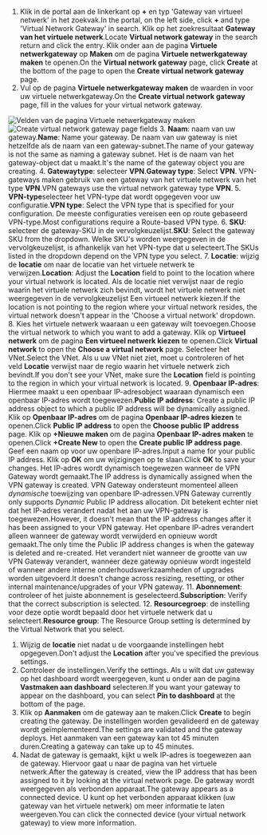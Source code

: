 1. <span data-ttu-id="d4643-101">Klik in de portal aan de linkerkant op **+** en typ 'Gateway van virtueel netwerk' in het zoekvak.</span><span class="sxs-lookup"><span data-stu-id="d4643-101">In the portal, on the left side, click **+** and type 'Virtual Network Gateway' in search.</span></span> <span data-ttu-id="d4643-102">Klik op het zoekresultaat **Gateway van het virtuele netwerk**.</span><span class="sxs-lookup"><span data-stu-id="d4643-102">Locate **Virtual network gateway** in the search return and click the entry.</span></span> <span data-ttu-id="d4643-103">Klik onder aan de pagina **Virtuele netwerkgateway** op **Maken** om de pagina **Virtuele netwerkgateway maken** te openen.</span><span class="sxs-lookup"><span data-stu-id="d4643-103">On the **Virtual network gateway** page, click **Create** at the bottom of the page to open the **Create virtual network gateway** page.</span></span>
2. <span data-ttu-id="d4643-104">Vul op de pagina **Virtuele netwerkgateway maken** de waarden in voor uw virtuele netwerkgateway.</span><span class="sxs-lookup"><span data-stu-id="d4643-104">On the **Create virtual network gateway** page, fill in the values for your virtual network gateway.</span></span>

  <span data-ttu-id="d4643-105">![Velden van de pagina Virtuele netwerkgateway maken](./media/vpn-gateway-add-gw-rm-portal-include/gw.png "Velden van de pagina Virtuele netwerkgateway maken")</span><span class="sxs-lookup"><span data-stu-id="d4643-105">![Create virtual network gateway page fields](./media/vpn-gateway-add-gw-rm-portal-include/gw.png "Create virtual network gateway page fields")</span></span>
3. <span data-ttu-id="d4643-106">**Naam**: naam van uw gateway.</span><span class="sxs-lookup"><span data-stu-id="d4643-106">**Name**: Name your gateway.</span></span> <span data-ttu-id="d4643-107">De naam van uw gateway is niet hetzelfde als de naam van een gateway-subnet.</span><span class="sxs-lookup"><span data-stu-id="d4643-107">The name of your gateway is not the same as naming a gateway subnet.</span></span> <span data-ttu-id="d4643-108">Het is de naam van het gateway-object dat u maakt.</span><span class="sxs-lookup"><span data-stu-id="d4643-108">It's the name of the gateway object you are creating.</span></span>
4. <span data-ttu-id="d4643-109">**Gatewaytype**: selecteer **VPN**.</span><span class="sxs-lookup"><span data-stu-id="d4643-109">**Gateway type**: Select **VPN**.</span></span> <span data-ttu-id="d4643-110">VPN-gateways maken gebruik van een gateway van het virtuele netwerk van het type **VPN**.</span><span class="sxs-lookup"><span data-stu-id="d4643-110">VPN gateways use the virtual network gateway type **VPN**.</span></span>
5. <span data-ttu-id="d4643-111">**VPN-type**selecteer het VPN-type dat wordt opgegeven voor uw configuratie.</span><span class="sxs-lookup"><span data-stu-id="d4643-111">**VPN type**: Select the VPN type that is specified for your configuration.</span></span> <span data-ttu-id="d4643-112">De meeste configuraties vereisen een op route gebaseerd VPN-type.</span><span class="sxs-lookup"><span data-stu-id="d4643-112">Most configurations require a Route-based VPN type.</span></span>
6. <span data-ttu-id="d4643-113">**SKU**: selecteer de gateway-SKU in de vervolgkeuzelijst.</span><span class="sxs-lookup"><span data-stu-id="d4643-113">**SKU**: Select the gateway SKU from the dropdown.</span></span> <span data-ttu-id="d4643-114">Welke SKU's worden weergegeven in de vervolgkeuzelijst, is afhankelijk van het VPN-type dat u selecteert.</span><span class="sxs-lookup"><span data-stu-id="d4643-114">The SKUs listed in the dropdown depend on the VPN type you select.</span></span>
7. <span data-ttu-id="d4643-115">**Locatie**: wijzig de **locatie** om naar de locatie van het virtuele netwerk te verwijzen.</span><span class="sxs-lookup"><span data-stu-id="d4643-115">**Location**: Adjust the **Location** field to point to the location where your virtual network is located.</span></span> <span data-ttu-id="d4643-116">Als de locatie niet verwijst naar de regio waarin het virtuele netwerk zich bevindt, wordt het virtuele netwerk niet weergegeven in de vervolgkeuzelijst Een virtueel netwerk kiezen.</span><span class="sxs-lookup"><span data-stu-id="d4643-116">If the location is not pointing to the region where your virtual network resides, the virtual network doesn't appear in the 'Choose a virtual network' dropdown.</span></span>
8. <span data-ttu-id="d4643-117">Kies het virtuele netwerk waaraan u een gateway wilt toevoegen.</span><span class="sxs-lookup"><span data-stu-id="d4643-117">Choose the virtual network to which you want to add a gateway.</span></span> <span data-ttu-id="d4643-118">Klik op **Virtueel netwerk** om de pagina **Een virtueel netwerk kiezen** te openen.</span><span class="sxs-lookup"><span data-stu-id="d4643-118">Click **Virtual network** to open the **Choose a virtual network** page.</span></span> <span data-ttu-id="d4643-119">Selecteer het VNet.</span><span class="sxs-lookup"><span data-stu-id="d4643-119">Select the VNet.</span></span> <span data-ttu-id="d4643-120">Als u uw VNet niet ziet, moet u controleren of het veld **Locatie** verwijst naar de regio waarin het virtuele netwerk zich bevindt.</span><span class="sxs-lookup"><span data-stu-id="d4643-120">If you don't see your VNet, make sure the **Location** field is pointing to the region in which your virtual network is located.</span></span>
9. <span data-ttu-id="d4643-121">**Openbaar IP-adres**: Hiermee maakt u een openbaar IP-adresobject waaraan dynamisch een openbaar IP-adres wordt toegewezen.</span><span class="sxs-lookup"><span data-stu-id="d4643-121">**Public IP address**: Create a public IP address object to which a public IP address will be dynamically assigned.</span></span> <span data-ttu-id="d4643-122">Klik op **Openbaar IP-adres** om de pagina **Openbaar IP-adres kiezen** te openen.</span><span class="sxs-lookup"><span data-stu-id="d4643-122">Click **Public IP address** to open the **Choose public IP address** page.</span></span> <span data-ttu-id="d4643-123">Klik op **+Nieuwe maken** om de pagina **Openbaar IP-adres maken** te openen.</span><span class="sxs-lookup"><span data-stu-id="d4643-123">Click **+Create New** to open the **Create public IP address page**.</span></span> <span data-ttu-id="d4643-124">Geef een naam op voor uw openbare IP-adres.</span><span class="sxs-lookup"><span data-stu-id="d4643-124">Input a name for your public IP address.</span></span> <span data-ttu-id="d4643-125">Klik op **OK** om uw wijzigingen op te slaan.</span><span class="sxs-lookup"><span data-stu-id="d4643-125">Click **OK** to save your changes.</span></span> <span data-ttu-id="d4643-126">Het IP-adres wordt dynamisch toegewezen wanneer de VPN Gateway wordt gemaakt.</span><span class="sxs-lookup"><span data-stu-id="d4643-126">The IP address is dynamically assigned when the VPN gateway is created.</span></span> <span data-ttu-id="d4643-127">VPN Gateway ondersteunt momenteel alleen *dynamische* toewijzing van openbare IP-adressen.</span><span class="sxs-lookup"><span data-stu-id="d4643-127">VPN Gateway currently only supports *Dynamic* Public IP address allocation.</span></span> <span data-ttu-id="d4643-128">Dit betekent echter niet dat het IP-adres verandert nadat het aan uw VPN-gateway is toegewezen.</span><span class="sxs-lookup"><span data-stu-id="d4643-128">However, it doesn't mean that the IP address changes after it has been assigned to your VPN gateway.</span></span> <span data-ttu-id="d4643-129">Het openbare IP-adres verandert alleen wanneer de gateway wordt verwijderd en opnieuw wordt gemaakt.</span><span class="sxs-lookup"><span data-stu-id="d4643-129">The only time the Public IP address changes is when the gateway is deleted and re-created.</span></span> <span data-ttu-id="d4643-130">Het verandert niet wanneer de grootte van uw VPN Gateway verandert, wanneer deze gateway opnieuw wordt ingesteld of wanneer andere interne onderhoudswerkzaamheden of upgrades worden uitgevoerd.</span><span class="sxs-lookup"><span data-stu-id="d4643-130">It doesn't change across resizing, resetting, or other internal maintenance/upgrades of your VPN gateway.</span></span>
11. <span data-ttu-id="d4643-131">**Abonnement**: controleer of het juiste abonnement is geselecteerd.</span><span class="sxs-lookup"><span data-stu-id="d4643-131">**Subscription**: Verify that the correct subscription is selected.</span></span>
12. <span data-ttu-id="d4643-132">**Resourcegroep**: de instelling voor deze optie wordt bepaald door het virtuele netwerk dat u selecteert.</span><span class="sxs-lookup"><span data-stu-id="d4643-132">**Resource group**: The Resource Group setting is determined by the Virtual Network that you select.</span></span>
1. <span data-ttu-id="d4643-133">Wijzig de **locatie** niet nadat u de voorgaande instellingen hebt opgegeven.</span><span class="sxs-lookup"><span data-stu-id="d4643-133">Don't adjust the **Location** after you've specified the previous settings.</span></span>
2. <span data-ttu-id="d4643-134">Controleer de instellingen.</span><span class="sxs-lookup"><span data-stu-id="d4643-134">Verify the settings.</span></span> <span data-ttu-id="d4643-135">Als u wilt dat uw gateway op het dashboard wordt weergegeven, kunt u onder aan de pagina **Vastmaken aan dashboard** selecteren.</span><span class="sxs-lookup"><span data-stu-id="d4643-135">If you want your gateway to appear on the dashboard, you can select **Pin to dashboard** at the bottom of the page.</span></span>
3. <span data-ttu-id="d4643-136">Klik op **Aanmaken** om de gateway aan te maken.</span><span class="sxs-lookup"><span data-stu-id="d4643-136">Click **Create** to begin creating the gateway.</span></span> <span data-ttu-id="d4643-137">De instellingen worden gevalideerd en de gateway wordt geïmplementeerd.</span><span class="sxs-lookup"><span data-stu-id="d4643-137">The settings are validated and the gateway deploys.</span></span> <span data-ttu-id="d4643-138">Het aanmaken van een gateway kan tot 45 minuten duren.</span><span class="sxs-lookup"><span data-stu-id="d4643-138">Creating a gateway can take up to 45 minutes.</span></span>
4. <span data-ttu-id="d4643-139">Nadat de gateway is gemaakt, kijkt u welk IP-adres is toegewezen aan de gateway. Hiervoor gaat u naar de pagina van het virtuele netwerk.</span><span class="sxs-lookup"><span data-stu-id="d4643-139">After the gateway is created, view the IP address that has been assigned to it by looking at the virtual network page.</span></span> <span data-ttu-id="d4643-140">De gateway wordt weergegeven als verbonden apparaat.</span><span class="sxs-lookup"><span data-stu-id="d4643-140">The gateway appears as a connected device.</span></span> <span data-ttu-id="d4643-141">U kunt op het verbonden apparaat klikken (uw gateway van het virtuele netwerk) om meer informatie te laten weergeven.</span><span class="sxs-lookup"><span data-stu-id="d4643-141">You can click the connected device (your virtual network gateway) to view more information.</span></span>